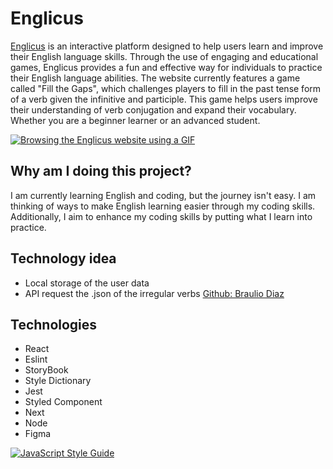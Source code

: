 <div id="desc">
  <h1>Englicus</h1>
  <p><a href="https://englicus.vercel.app/" target="_blank">Englicus</a>  is an interactive platform designed to help users learn and improve their English language skills. Through the use of engaging and educational games, Englicus provides a fun and effective way for individuals to practice their English language abilities. The website currently features a game called "Fill the Gaps", which challenges players to fill in the past tense form of a verb given the infinitive and participle. This game helps users improve their understanding of verb conjugation and expand their vocabulary. Whether you are a beginner learner or an advanced student.</p>
  <a href="https://youtu.be/YT3fT6dRCP0">
    <image src="https://user-images.githubusercontent.com/66533853/216763659-97111abb-0ec2-4a06-b6b6-5bef7fa093c5.gif" alt="Browsing the Englicus website using a GIF"/>
  </a>
  
</div>

## Why am I doing this project?

I am currently learning English and coding, but the journey isn't easy. I am thinking of ways to make English learning easier through my coding skills. Additionally, I aim to enhance my coding skills by putting what I learn into practice.

## Technology idea

-   Local storage of the user data
-   API request the .json of the irregular verbs [Github: Braulio Diaz](https://github.com/brauliodiez/irregular-verbs-english-json)

## Technologies

-   React
-   Eslint
-   StoryBook
-   Style Dictionary
-   Jest
-   Styled Component
-   Next
-   Node
-   Figma

[![JavaScript Style Guide](https://cdn.rawgit.com/standard/standard/master/badge.svg)](https://github.com/standard/standard)
